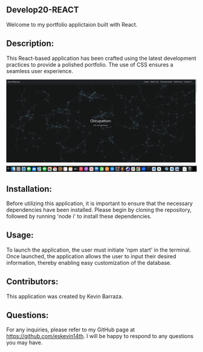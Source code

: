 ## Develop20-REACT

Welcome to my portfolio applictaion built with React.

## Description:
This React-based application has been crafted using the latest development practices to provide a polished portfolio. The use of CSS ensures a seamless user experience.

![](react.png)

## Installation:
Before utilizing this application, it is important to ensure that the necessary dependencies have been installed. Please begin by cloning the repository, followed by running 'node i' to install these dependencies.

## Usage:
To launch the application, the user must initiate 'npm start' in the terminal. Once launched, the application allows the user to input their desired information, thereby enabling easy customization of the database.

## Contributors:
This application was created by Kevin Barraza.

## Questions:
For any inquiries, please refer to my GitHub page at https://github.com/eskevin14th. I will be happy to respond to any questions you may have.



